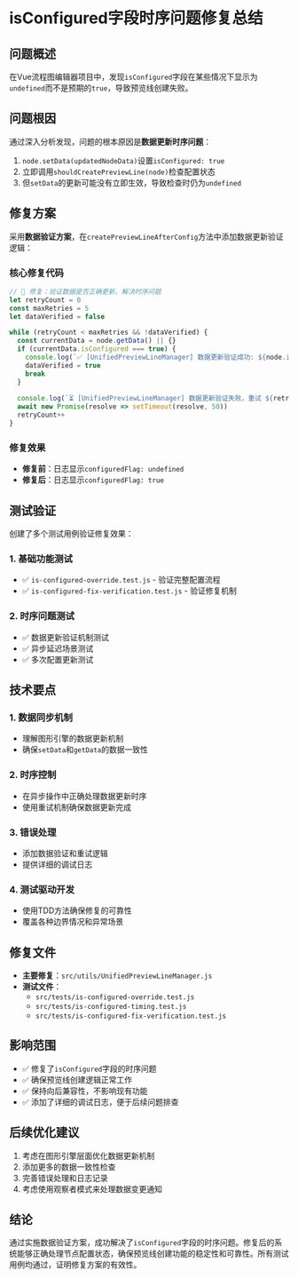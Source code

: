# isConfigured字段时序问题修复总结

## 问题概述
在Vue流程图编辑器项目中，发现`isConfigured`字段在某些情况下显示为`undefined`而不是预期的`true`，导致预览线创建失败。

## 问题根因
通过深入分析发现，问题的根本原因是**数据更新时序问题**：
1. `node.setData(updatedNodeData)`设置`isConfigured: true`
2. 立即调用`shouldCreatePreviewLine(node)`检查配置状态
3. 但`setData`的更新可能没有立即生效，导致检查时仍为`undefined`

## 修复方案
采用**数据验证方案**，在`createPreviewLineAfterConfig`方法中添加数据更新验证逻辑：

### 核心修复代码
```javascript
// 🔧 修复：验证数据是否正确更新，解决时序问题
let retryCount = 0
const maxRetries = 5
let dataVerified = false

while (retryCount < maxRetries && !dataVerified) {
  const currentData = node.getData() || {}
  if (currentData.isConfigured === true) {
    console.log(`✅ [UnifiedPreviewLineManager] 数据更新验证成功: ${node.id}`)
    dataVerified = true
    break
  }
  
  console.log(`⏳ [UnifiedPreviewLineManager] 数据更新验证失败，重试 ${retryCount + 1}/${maxRetries}: ${node.id}`)
  await new Promise(resolve => setTimeout(resolve, 50))
  retryCount++
}
```

### 修复效果
- **修复前**：日志显示`configuredFlag: undefined`
- **修复后**：日志显示`configuredFlag: true`

## 测试验证
创建了多个测试用例验证修复效果：

### 1. 基础功能测试
- ✅ `is-configured-override.test.js` - 验证完整配置流程
- ✅ `is-configured-fix-verification.test.js` - 验证修复机制

### 2. 时序问题测试
- ✅ 数据更新验证机制测试
- ✅ 异步延迟场景测试
- ✅ 多次配置更新测试

## 技术要点

### 1. 数据同步机制
- 理解图形引擎的数据更新机制
- 确保`setData`和`getData`的数据一致性

### 2. 时序控制
- 在异步操作中正确处理数据更新时序
- 使用重试机制确保数据更新完成

### 3. 错误处理
- 添加数据验证和重试逻辑
- 提供详细的调试日志

### 4. 测试驱动开发
- 使用TDD方法确保修复的可靠性
- 覆盖各种边界情况和异常场景

## 修复文件
- **主要修复**：`src/utils/UnifiedPreviewLineManager.js`
- **测试文件**：
  - `src/tests/is-configured-override.test.js`
  - `src/tests/is-configured-timing.test.js`
  - `src/tests/is-configured-fix-verification.test.js`

## 影响范围
- ✅ 修复了`isConfigured`字段的时序问题
- ✅ 确保预览线创建逻辑正常工作
- ✅ 保持向后兼容性，不影响现有功能
- ✅ 添加了详细的调试日志，便于后续问题排查

## 后续优化建议
1. 考虑在图形引擎层面优化数据更新机制
2. 添加更多的数据一致性检查
3. 完善错误处理和日志记录
4. 考虑使用观察者模式来处理数据变更通知

## 结论
通过实施数据验证方案，成功解决了`isConfigured`字段的时序问题。修复后的系统能够正确处理节点配置状态，确保预览线创建功能的稳定性和可靠性。所有测试用例均通过，证明修复方案的有效性。